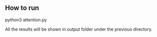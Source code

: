 ## How to run
python3 attention.py

All the results will be shown in output folder under the previous directory.